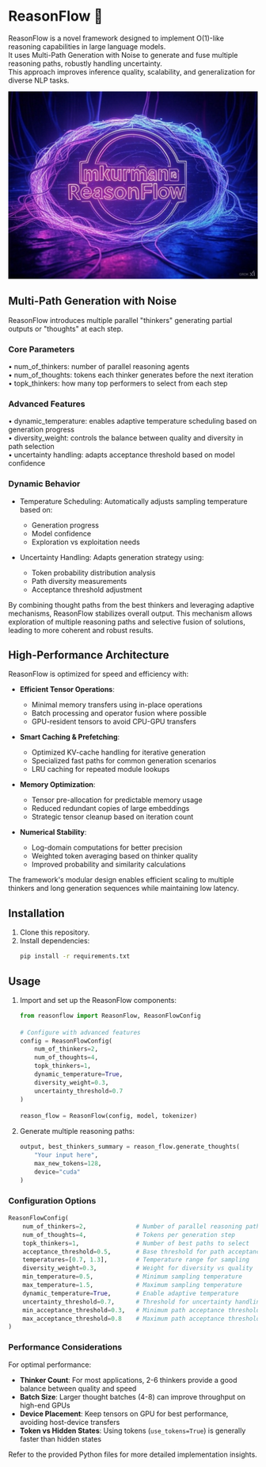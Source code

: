 # ReasonFlow 🧠

ReasonFlow is a novel framework designed to implement O(1)-like reasoning capabilities in large language models.  
It uses Multi-Path Generation with Noise to generate and fuse multiple reasoning paths, robustly handling uncertainty.  
This approach improves inference quality, scalability, and generalization for diverse NLP tasks.

![ReasonFlow by mkurman; Grok 3 image](/assets/reasonflow.jpg)

## Multi-Path Generation with Noise

ReasonFlow introduces multiple parallel "thinkers" generating partial outputs or "thoughts" at each step.  

### Core Parameters
• num_of_thinkers: number of parallel reasoning agents  
• num_of_thoughts: tokens each thinker generates before the next iteration  
• topk_thinkers: how many top performers to select from each step  

### Advanced Features
• dynamic_temperature: enables adaptive temperature scheduling based on generation progress  
• diversity_weight: controls the balance between quality and diversity in path selection  
• uncertainty handling: adapts acceptance threshold based on model confidence

### Dynamic Behavior
- Temperature Scheduling: Automatically adjusts sampling temperature based on:
  - Generation progress
  - Model confidence
  - Exploration vs exploitation needs

- Uncertainty Handling: Adapts generation strategy using:
  - Token probability distribution analysis
  - Path diversity measurements
  - Acceptance threshold adjustment

By combining thought paths from the best thinkers and leveraging adaptive mechanisms, ReasonFlow stabilizes overall output. This mechanism allows exploration of multiple reasoning paths and selective fusion of solutions, leading to more coherent and robust results.

## High-Performance Architecture

ReasonFlow is optimized for speed and efficiency with:

- **Efficient Tensor Operations**:
  - Minimal memory transfers using in-place operations
  - Batch processing and operator fusion where possible
  - GPU-resident tensors to avoid CPU-GPU transfers

- **Smart Caching & Prefetching**:
  - Optimized KV-cache handling for iterative generation
  - Specialized fast paths for common generation scenarios
  - LRU caching for repeated module lookups

- **Memory Optimization**:
  - Tensor pre-allocation for predictable memory usage
  - Reduced redundant copies of large embeddings
  - Strategic tensor cleanup based on iteration count

- **Numerical Stability**:
  - Log-domain computations for better precision
  - Weighted token averaging based on thinker quality
  - Improved probability and similarity calculations

The framework's modular design enables efficient scaling to multiple thinkers and long generation sequences while maintaining low latency.

## Installation

1. Clone this repository.  
2. Install dependencies:  
   ```bash
   pip install -r requirements.txt
   ```

## Usage

1. Import and set up the ReasonFlow components:  
   ```python
   from reasonflow import ReasonFlow, ReasonFlowConfig
   
   # Configure with advanced features
   config = ReasonFlowConfig(
       num_of_thinkers=2,
       num_of_thoughts=4,
       topk_thinkers=1,
       dynamic_temperature=True,
       diversity_weight=0.3,
       uncertainty_threshold=0.7
   )
   
   reason_flow = ReasonFlow(config, model, tokenizer)
   ```

2. Generate multiple reasoning paths:
   ```python
   output, best_thinkers_summary = reason_flow.generate_thoughts(
       "Your input here",
       max_new_tokens=128,
       device="cuda"
   )
   ```

### Configuration Options

```python
ReasonFlowConfig(
    num_of_thinkers=2,              # Number of parallel reasoning paths
    num_of_thoughts=4,              # Tokens per generation step
    topk_thinkers=1,                # Number of best paths to select
    acceptance_threshold=0.5,       # Base threshold for path acceptance
    temperatures=[0.7, 1.3],        # Temperature range for sampling
    diversity_weight=0.3,           # Weight for diversity vs quality
    min_temperature=0.5,            # Minimum sampling temperature
    max_temperature=1.5,            # Maximum sampling temperature
    dynamic_temperature=True,       # Enable adaptive temperature
    uncertainty_threshold=0.7,      # Threshold for uncertainty handling
    min_acceptance_threshold=0.3,   # Minimum path acceptance threshold
    max_acceptance_threshold=0.8    # Maximum path acceptance threshold
)
```

### Performance Considerations

For optimal performance:

- **Thinker Count**: For most applications, 2-6 thinkers provide a good balance between quality and speed
- **Batch Size**: Larger thought batches (4-8) can improve throughput on high-end GPUs
- **Device Placement**: Keep tensors on GPU for best performance, avoiding host-device transfers
- **Token vs Hidden States**: Using tokens (`use_tokens=True`) is generally faster than hidden states

Refer to the provided Python files for more detailed implementation insights.
